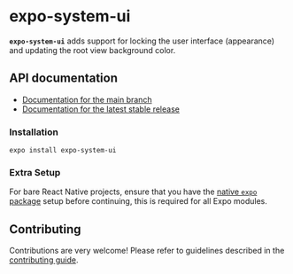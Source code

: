 # expo-system-ui

**`expo-system-ui`** adds support for locking the user interface (appearance) and updating the root view background color.

## API documentation

- [Documentation for the main branch][docs-main]
- [Documentation for the latest stable release][docs-stable]

### Installation

```
expo install expo-system-ui
```

### Extra Setup

For bare React Native projects, ensure that you have the [native `expo` package][expo-modules] setup before continuing, this is required for all Expo modules.

## Contributing

Contributions are very welcome! Please refer to guidelines described in the [contributing guide][contributing].

[docs-main]: https://github.com/expo/expo/blob/main/docs/pages/versions/unversioned/sdk/system-ui.mdx
[docs-stable]: https://docs.expo.dev/versions/latest/sdk/system-ui/
[contributing]: https://github.com/expo/expo#contributing
[expo-modules]: https://docs.expo.dev/bare/installing-expo-modules/
